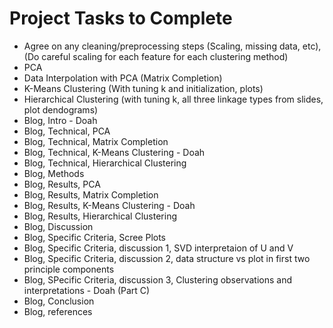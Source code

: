 # Project Tasks to Complete

- Agree on any cleaning/preprocessing steps (Scaling, missing data, etc), (Do careful scaling for each feature for each clustering method)
- PCA
- Data Interpolation with PCA (Matrix Completion)
- K-Means Clustering (With tuning k and initialization, plots)
- Hierarchical Clustering (with tuning k, all three linkage types from slides, plot dendograms)
- Blog, Intro - Doah
- Blog, Technical, PCA
- Blog, Technical, Matrix Completion
- Blog, Technical, K-Means Clustering - Doah
- Blog, Technical, Hierarchical Clustering
- Blog, Methods
- Blog, Results, PCA
- Blog, Results, Matrix Completion
- Blog, Results, K-Means Clustering - Doah
- Blog, Results, Hierarchical Clustering
- Blog, Discussion
- Blog, Specific Criteria, Scree Plots
- Blog, Specific Criteria, discussion 1, SVD interpretaion of U and V
- Blog, Specific Criteria, discussion 2, data structure vs plot in first two principle components
- Blog, SPecific Criteria, discussion 3, Clustering observations and interpretations - Doah (Part C)
- Blog, Conclusion
- Blog, references
